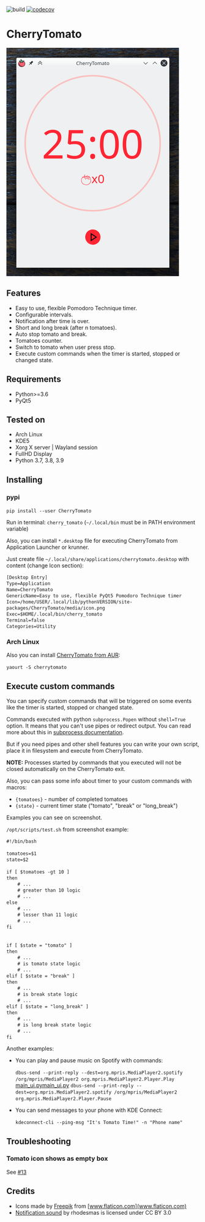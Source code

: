 ![build](https://github.com/yakimka/CherryTomato/workflows/build/badge.svg)
[![codecov](https://codecov.io/gh/yakimka/CherryTomato/branch/master/graph/badge.svg)](https://codecov.io/gh/yakimka/CherryTomato)

# CherryTomato

![Screenshot](https://github.com/yakimka/CherryTomato/raw/master/assets/screenshot.png)

## Features

* Easy to use, flexible Pomodoro Technique timer.
* Configurable intervals.
* Notification after time is over.
* Short and long break (after n tomatoes).
* Auto stop tomato and break.
* Tomatoes counter.
* Switch to tomato when user press stop.
* Execute custom commands when the timer is started, stopped or changed state.

## Requirements

* Python>=3.6
* PyQt5

## Tested on

* Arch Linux
* KDE5
* Xorg X server | Wayland session
* FullHD Display
* Python 3.7, 3.8, 3.9

## Installing

### pypi

`pip install --user CherryTomato`

Run in terminal: `cherry_tomato` (`~/.local/bin` must be in PATH environment variable)

Also, you can install `*.desktop` file for executing CherryTomato from Application Launcher or krunner.

Just create file `~/.local/share/applications/cherrytomato.desktop` with content (change Icon section):

```
[Desktop Entry]
Type=Application
Name=CherryTomato
GenericName=Easy to use, flexible PyQt5 Pomodoro Technique timer
Icon=/home/USER/.local/lib/pythonVERSION/site-packages/CherryTomato/media/icon.png
Exec=$HOME/.local/bin/cherry_tomato
Terminal=false
Categories=Utility
```

### Arch Linux

Also you can install [CherryTomato from AUR](https://aur.archlinux.org/packages/cherrytomato):

`yaourt -S cherrytomato`

## Execute custom commands

You can specify custom commands that will be triggered on some events like the timer is started, stopped or changed state.

Commands executed with python `subprocess.Popen` without `shell=True` option. It means that you can't use pipes or redirect output. You can read more about this in [subprocess documentation](https://docs.python.org/3/library/subprocess.html#subprocess.Popen).

But if you need pipes and other shell features you can write your own script, place it in filesystem and execute from CherryTomato.

**NOTE:** Processes started by commands that you executed will not be closed automatically on the CherryTomato exit.
 
Also, you can pass some info about timer to your custom commands with macros:

* `{tomatoes}` - number of completed tomatoes
* `{state}` - current timer state ("tomato", "break" or "long_break")

Examples you can see on screenshot.

`/opt/scripts/test.sh` from screenshot example:

```shell script
#!/bin/bash

tomatoes=$1
state=$2

if [ $tomatoes -gt 10 ]
then
    # ...
    # greater than 10 logic
    # ...
else
    # ...
    # lesser than 11 logic
    # ...
fi


if [ $state = "tomato" ]
then
    # ...
    # is tomato state logic
    # ...
elif [ $state = "break" ]
then
    # ...
    # is break state logic
    # ...
elif [ $state = "long_break" ]
then
    # ...
    # is long break state logic
    # ...
fi
```

Another examples:

- You can play and pause music on Spotify with commands:

    `dbus-send --print-reply --dest=org.mpris.MediaPlayer2.spotify /org/mpris/MediaPlayer2 org.mpris.MediaPlayer2.Player.Play`
    [main_ui.py](CherryTomato%2Fmain_ui.py)[main_ui.py](CherryTomato%2Fmain_ui.py)
    `dbus-send --print-reply --dest=org.mpris.MediaPlayer2.spotify /org/mpris/MediaPlayer2 org.mpris.MediaPlayer2.Player.Pause`

- You can send messages to your phone with KDE Connect:
    
    `kdeconnect-cli --ping-msg "It's Tomato Time!" -n "Phone name"`

## Troubleshooting

### Tomato icon shows as empty box

See [#13](https://github.com/yakimka/CherryTomato/issues/13)

## Credits

* Icons made by [Freepik](https://www.flaticon.com/authors/freepik) from [www.flaticon.com](www.flaticon.com)
* [Notification sound](https://freesound.org/people/rhodesmas/sounds/342755/) by rhodesmas is licensed under CC BY 3.0  
